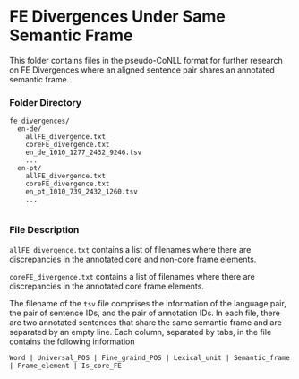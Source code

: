# FE Divergences Under Same Semantic Frame

This folder contains files in the pseudo-CoNLL format for further research on FE Divergences where an aligned sentence pair shares an annotated semantic frame.

### Folder Directory
```
fe_divergences/
  en-de/
    allFE_divergence.txt
    coreFE_divergence.txt
    en_de_1010_1277_2432_9246.tsv
    ...
  en-pt/
    allFE_divergence.txt
    coreFE_divergence.txt
    en_pt_1010_739_2432_1260.tsv
    ...
  
```

### File Description
`allFE_divergence.txt` contains a list of filenames where there are discrepancies in the annotated core and non-core frame elements. 

`coreFE_divergence.txt` contains a list of filenames where there are discrepancies in the annotated core frame elements. 

The filename of the `tsv` file comprises the information of the language pair, the pair of sentence IDs, and the pair of annotation IDs. In each file, there are two annotated sentences that share the same semantic frame and are separated by an empty line. Each column, separated by tabs, in the file contains the following information
```
Word | Universal_POS | Fine_graind_POS | Lexical_unit | Semantic_frame | Frame_element | Is_core_FE
```
